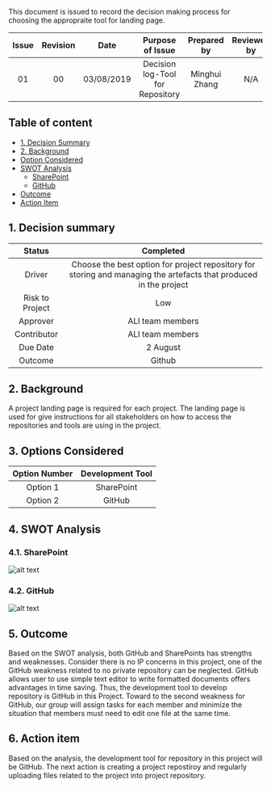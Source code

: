 


This document is issued to record the decision making process for choosing the appropraite tool for landing page. 


| Issue            | Revision         | Date             | Purpose of Issue  | Prepared by       | Reviewed by       |
| :--------------: | :--------------: | :--------------: | :---------------: | :---------------: | :---------------: |
| 01               | 00               | 03/08/2019       | Decision log-Tool for Repository | Minghui Zhang     | N/A                  |

## Table of content 
- [1. Decision Summary](#1-Decision-summary)
- [2. Background](#2-Background)
- [Option Considered](#3-Option-Considered)
- [SWOT Analysis](#4-SWOT-analysis)
  * [SharePoint](#41-SharePoint)
  * [GitHub](#42-GitHub)
- [Outcome](#5-Outcome)
- [Action Item](#6-Action-Item)


## 1. Decision summary 
|Status|  Completed |
| :---------------: | :---------------: |
|Driver | Choose the best option for project repository for storing and managing the artefacts that produced in the project |
|Risk to Project|Low|
|Approver| ALl team members   |
|Contributor | ALl team members  |
|Due Date|  2 August |
|Outcome| Github  |


## 2. Background
A project landing page is required for each project. The landing page is used for give instructions for all stakeholders on how to access the repositories and tools are using in the project. 

## 3. Options Considered 
|Option Number|Development Tool|
| :---------------: | :---------------: |
|Option 1|SharePoint |
|Option 2|GitHub|


## 4. SWOT Analysis 

### 4.1. SharePoint

![alt text](https://github.com/JessYJY/insectfarming.github.io/blob/master/Decision%20log/sharepoint%20repository%20swot.png)



### 4.2. GitHub

![alt text](https://github.com/JessYJY/insectfarming.github.io/blob/master/Decision%20log/github%20repository%20swot.png)


## 5. Outcome 
Based on the SWOT analysis, both GitHub and SharePoints has strengths and weaknesses. Consider there is no IP concerns in this project, one of the GitHub weakness related to no private repository can be neglected. GitHub allows user to use simple text editor to write formatted documents offers advantages in time saving. Thus, the development tool to develop repository is GitHub in this Project. 
Toward to the second weakness for GitHub, our group will assign tasks for each member and minimize the situation that members must need to edit one file at the same time. 

## 6. Action item 

Based on the analysis, the development tool for repository in this project will be GitHub. The next action is creating a project repostiroy and regularly uploading files related to the project into project repository. 


